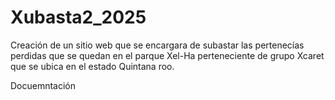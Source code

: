 # Xubasta2_2025
Creación de un sitio web que se encargara de subastar las pertenecías perdidas que se quedan en el parque Xel-Ha perteneciente de grupo Xcaret que se ubica en el estado Quintana roo. 

Docuemntación

